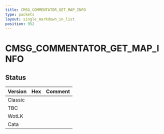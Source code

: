 ```yaml
---
title: CMSG_COMMENTATOR_GET_MAP_INFO
type: packets
layout: single_markdown_in_list
position: 952
---
```


# CMSG_COMMENTATOR_GET_MAP_INFO

## Status

Version | Hex | Comment
---------- | ---------- | ---------- 
Classic |  |  
TBC |  |  
WotLK |  |  
Cata |  |  
